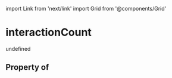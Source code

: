 import Link from 'next/link'
import Grid from '@components/Grid'

# interactionCount

undefined

## Property of




